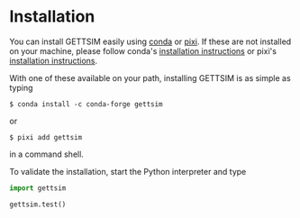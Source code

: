 # Installation

You can install GETTSIM easily using [conda](https://conda.io/) or
[pixi](https://pixi.sh/latest/). If these are not installed on your machine, please
follow conda's
[installation instructions](https://docs.conda.io/projects/conda/en/latest/user-guide/install/)
or pixi's
[installation instructions](https://prefix.dev/docs/pixi/overview#installation).

With one of these available on your path, installing GETTSIM is as simple as typing

```shell-session
$ conda install -c conda-forge gettsim
```

or

```shell-session
$ pixi add gettsim
```

in a command shell.

To validate the installation, start the Python interpreter and type

```python
import gettsim

gettsim.test()
```
